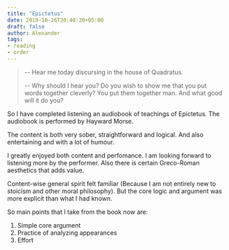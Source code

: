 ```yaml
---
title: "Epictetus"
date: 2019-10-26T20:40:20+05:00
draft: false
author: Alexander
tags:
- reading
- order
---
```


>-- Hear me today discursing in the house of Quadratus.
>
>-- Why should I hear you?
>  Do you wish to show me that you put words together cleverly?
>  You put them together man. And what good will it do you?


So I have completed listening an audiobook of teachings of Epictetus.
The audiobook is performed by Hayward Morse.

The content is both very sober, straightforward and logical.
And also entertaining and with a lot of humour.

I greatly enjoyed both content and perfomance.
I am looking forward to listening more by the performer.
Also there is certain Greco-Roman aesthetics that adds value.

Content-wise general spirit felt familiar (Because I am not entirely new to stoicism
and other moral philosophy).
But the core logic and argument was more explicit than what I had known.

So main points that I take from the book now are:

1. Simple core argument
1. Practice of analyzing appearances
1. Effort
